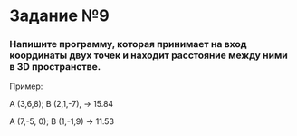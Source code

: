 # Задание №9
### Напишите программу, которая принимает на вход координаты двух точек и находит расстояние между ними в 3D пространстве.

Пример:

A (3,6,8); B (2,1,-7), -> 15.84

A (7,-5, 0); B (1,-1,9) -> 11.53

